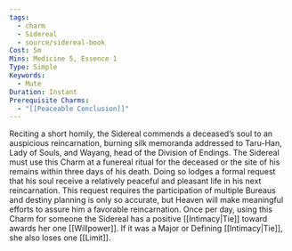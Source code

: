 ```yaml
---
tags:
  - charm
  - Sidereal
  - source/sidereal-book
Cost: 5m
Mins: Medicine 5, Essence 1
Type: Simple
Keywords:
  - Mute
Duration: Instant
Prerequisite Charms:
  - "[[Peaceable Conclusion]]"
---
```

Reciting a short homily, the Sidereal commends a deceased’s soul to an auspicious reincarnation, burning silk memoranda addressed to Taru-Han, Lady of Souls, and Wayang, head of the Division of Endings. The Sidereal must use this Charm at a funereal ritual for the deceased or the site of his remains within three days of his death. Doing so lodges a formal request that his soul receive a relatively peaceful and pleasant life in his next reincarnation. This request requires the participation of multiple Bureaus and destiny planning is only so accurate, but Heaven will make meaningful efforts to assure him a favorable reincarnation. Once per day, using this Charm for someone the Sidereal has a positive [[Intimacy|Tie]] toward awards her one [[Willpower]]. If it was a Major or Defining [[Intimacy|Tie]], she also loses one [[Limit]].
